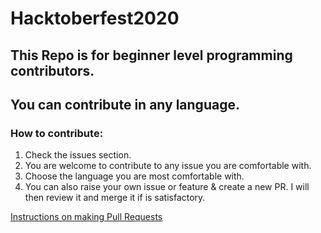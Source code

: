 # Hacktoberfest2020

## This Repo is for beginner level programming contributors.

## You can contribute in any language.

### **How to contribute:**

1. Check the issues section.
2. You are welcome to contribute to any issue you are comfortable with.
3. Choose the language you are most comfortable with.
4. You can also raise your own issue or feature & create a new PR. I will then review it and merge it if is satisfactory.

[Instructions on making Pull Requests](https://www.digitalocean.com/community/tutorials/how-to-create-a-pull-request-on-github)
